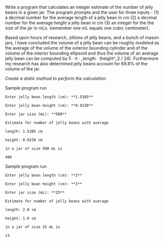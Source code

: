 Write a program that calculates an integer estimate of the number of jelly beans in a given jar. The program prompts and the user for three inputs - (1) a decimal number for the average length of a jelly bean in cm (2) a decimal number for the average height a jelly bean in cm (3) an integer for the the size of the jar in mLs. (remember one mL equals one cubic centimeter).

Based upon hours of research, zillions of jelly beans, and a bunch of mason jars, I have concluded the volume of a jelly bean can be roughly modeled as the average of the volume of the exterior bounding cylinder and of the volume of the interior bounding ellipsoid and thus the volume of an average jelly bean can be computed by 5 · π · _length · (height^_2 / 24).  Furthermore my research has also determined jelly beans account for 69.8% of the volume of the jar.

_Create a static method to perform the calculation._ 

Sample program run 

```
Enter jelly bean length (cm): **1.5385** 
```

```
Enter jelly bean height (cm): **0.9230** 
```

```
Enter jar size (mL): **500** 
```

```
Estimate for number of jelly beans with average
```

```
length: 1.5385 cm
```

```
height: 0.9230 cm
```

```
in a jar of size 500 mL is
```

```
406
```

Sample program run

```
Enter jelly bean length (cm): **2** 
```

```
Enter jelly bean height (cm): **1** 
```

```
Enter jar size (mL): **25** 
```

```
Estimate for number of jelly beans with average
```

```
length: 2.0 cm
```

```
height: 1.0 cm
```

```
in a jar of size 25 mL is
```

```
13
```


